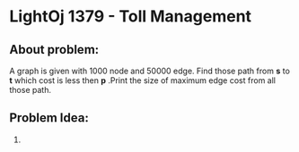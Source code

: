# LightOj 1379 - Toll Management

## About problem:  
A graph is given with 1000 node and 50000 edge. Find those path from **s** to **t** which cost is less then **p** .Print the size of maximum edge cost from all those path.
  

## Problem Idea:  

 1. 

<!--stackedit_data:
eyJoaXN0b3J5IjpbLTE2NzUzNzkyMDZdfQ==
-->